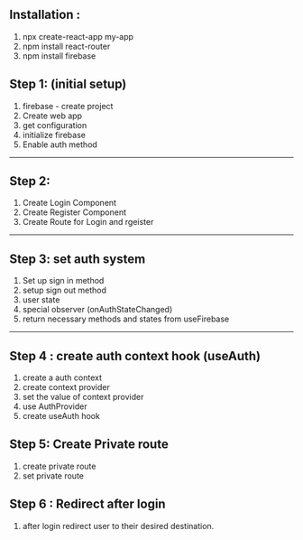 ## Installation :
1. npx create-react-app my-app
2. npm install react-router
3. npm install firebase

## Step 1: (initial setup)
1. firebase - create project
2. Create web app
3. get configuration
4. initialize firebase
5. Enable auth method

-----------------------

## Step 2: 
1. Create Login Component
2. Create Register Component
3. Create Route for Login and rgeister

-----------------------

## Step 3: set auth system
1. Set up sign in method
2. setup sign out method
3. user state
4. special observer (onAuthStateChanged)
5. return necessary methods and states from useFirebase


----------------------------

## Step 4 : create auth context hook (useAuth)
1. create a auth context
2. create context provider
3. set the value of context provider
4. use AuthProvider
5. create useAuth hook

## Step 5: Create Private route
1. create private route
2. set private route

## Step 6 : Redirect after login
1. after login redirect user to their desired destination.


